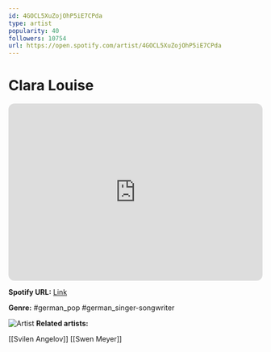 ```yaml
---
id: 4GOCL5XuZojOhP5iE7CPda
type: artist
popularity: 40
followers: 10754
url: https://open.spotify.com/artist/4GOCL5XuZojOhP5iE7CPda
---
```

# Clara Louise

<iframe style="border-radius:12px" src="https://open.spotify.com/embed/artist/4GOCL5XuZojOhP5iE7CPda" width="100%" height="352" frameBorder="0" allowfullscreen="" allow="autoplay; clipboard-write; encrypted-media; fullscreen; picture-in-picture" loading="lazy"></iframe>

**Spotify URL:** [Link](https://open.spotify.com/artist/4GOCL5XuZojOhP5iE7CPda)

**Genre:**  #german_pop #german_singer-songwriter

![Artist](https://i.scdn.co/image/ab6761610000e5ebe85e6fb36983a8f16de857a9)
**Related artists:**

[[Svilen Angelov]]
[[Swen Meyer]]
